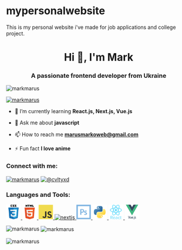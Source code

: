 # mypersonalwebsite
This is my personal website i've made for job applications and college project.

<h1 align="center">Hi 👋, I'm Mark</h1>
<h3 align="center">A passionate frontend developer from Ukraine</h3>

<p align="left"> <img src="https://komarev.com/ghpvc/?username=markmarus&label=Profile%20views&color=0e75b6&style=flat" alt="markmarus" /> </p>

<p align="left"> <a href="https://github.com/ryo-ma/github-profile-trophy"><img src="https://github-profile-trophy.vercel.app/?username=markmarus" alt="markmarus" /></a> </p>

- 🌱 I’m currently learning **React.js, Next.js, Vue.js**

- 💬 Ask me about **javascript**

- 📫 How to reach me **marusmarkoweb@gmail.com**

- ⚡ Fun fact **I love anime**

<h3 align="left">Connect with me:</h3>
<p align="left">
<a href="https://dev.to/markmarus" target="blank"><img align="center" src="https://raw.githubusercontent.com/rahuldkjain/github-profile-readme-generator/master/src/images/icons/Social/devto.svg" alt="markmarus" height="30" width="40" /></a>
<a href="https://instagram.com/@cvltyxd" target="blank"><img align="center" src="https://raw.githubusercontent.com/rahuldkjain/github-profile-readme-generator/master/src/images/icons/Social/instagram.svg" alt="@cvltyxd" height="30" width="40" /></a>
</p>

<h3 align="left">Languages and Tools:</h3>
<p align="left"> <a href="https://www.w3schools.com/css/" target="_blank" rel="noreferrer"> <img src="https://raw.githubusercontent.com/devicons/devicon/master/icons/css3/css3-original-wordmark.svg" alt="css3" width="40" height="40"/> </a> <a href="https://www.w3.org/html/" target="_blank" rel="noreferrer"> <img src="https://raw.githubusercontent.com/devicons/devicon/master/icons/html5/html5-original-wordmark.svg" alt="html5" width="40" height="40"/> </a> <a href="https://developer.mozilla.org/en-US/docs/Web/JavaScript" target="_blank" rel="noreferrer"> <img src="https://raw.githubusercontent.com/devicons/devicon/master/icons/javascript/javascript-original.svg" alt="javascript" width="40" height="40"/> </a> <a href="https://nextjs.org/" target="_blank" rel="noreferrer"> <img src="https://cdn.worldvectorlogo.com/logos/nextjs-2.svg" alt="nextjs" width="40" height="40"/> </a> <a href="https://www.photoshop.com/en" target="_blank" rel="noreferrer"> <img src="https://raw.githubusercontent.com/devicons/devicon/master/icons/photoshop/photoshop-line.svg" alt="photoshop" width="40" height="40"/> </a> <a href="https://www.python.org" target="_blank" rel="noreferrer"> <img src="https://raw.githubusercontent.com/devicons/devicon/master/icons/python/python-original.svg" alt="python" width="40" height="40"/> </a> <a href="https://reactjs.org/" target="_blank" rel="noreferrer"> <img src="https://raw.githubusercontent.com/devicons/devicon/master/icons/react/react-original-wordmark.svg" alt="react" width="40" height="40"/> </a> <a href="https://vuejs.org/" target="_blank" rel="noreferrer"> <img src="https://raw.githubusercontent.com/devicons/devicon/master/icons/vuejs/vuejs-original-wordmark.svg" alt="vuejs" width="40" height="40"/> </a> </p>

<p><img align="left" src="https://github-readme-stats.vercel.app/api/top-langs?username=markmarus&show_icons=true&locale=en&layout=compact" alt="markmarus" /></p>

<p>&nbsp;<img align="center" src="https://github-readme-stats.vercel.app/api?username=markmarus&show_icons=true&locale=en" alt="markmarus" /></p>

<p><img align="center" src="https://github-readme-streak-stats.herokuapp.com/?user=markmarus&" alt="markmarus" /></p>
